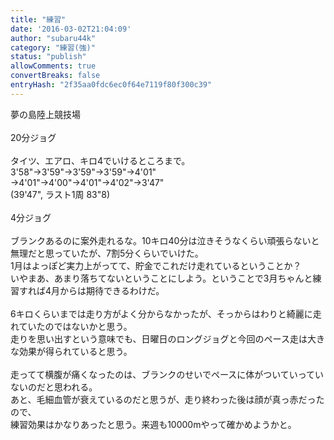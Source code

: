 ```yaml
---
title: "練習"
date: '2016-03-02T21:04:09'
author: "subaru44k"
category: "練習(強)"
status: "publish"
allowComments: true
convertBreaks: false
entryHash: "2f35aa0fdc6ec0f64e7119f80f300c39"
---
```

夢の島陸上競技場<br>
<br>
20分ジョグ<br>
<br>
タイツ、エアロ、キロ4でいけるところまで。<br>
3'58"→3'59"→3'59"→3'59"→4'01"<br>
→4'01"→4'00"→4'01"→4'02"→3'47"<br>
(39'47", ラスト1周 83"8)<br>
<br>
4分ジョグ<br>
<br>
ブランクあるのに案外走れるな。10キロ40分は泣きそうなくらい頑張らないと無理だと思っていたが、7割5分くらいでいけた。<br>
1月はよっぽど実力上がってて、貯金でこれだけ走れているということか？<br>
いやまあ、あまり落ちてないということにしよう。ということで3月ちゃんと練習すれば4月からは期待できるわけだ。<br>
<br>
6キロくらいまでは走り方がよく分からなかったが、そっからはわりと綺麗に走れていたのではないかと思う。<br>
走りを思い出すという意味でも、日曜日のロングジョグと今回のペース走は大きな効果が得られていると思う。<br>
<br>
走ってて横腹が痛くなったのは、ブランクのせいでペースに体がついていっていないのだと思われる。<br>
あと、毛細血管が衰えているのだと思うが、走り終わった後は顔が真っ赤だったので、<br>
練習効果はかなりあったと思う。来週も10000mやって確かめようかと。
